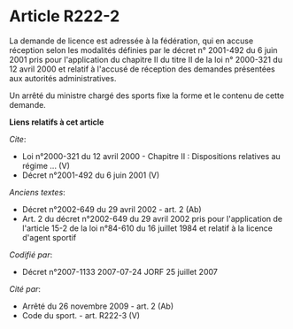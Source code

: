 # Article R222-2

La demande de licence est adressée à la fédération, qui en accuse réception selon les modalités définies par le décret n°
2001-492 du 6 juin 2001 pris pour l'application du chapitre II du titre II de la loi n° 2000-321 du 12 avril 2000 et relatif
à l'accusé de réception des demandes présentées aux autorités administratives. 

Un arrêté du ministre chargé des sports fixe la forme et le contenu de cette demande.

**Liens relatifs à cet article**

_Cite_:

  - Loi n°2000-321 du 12 avril 2000 -  Chapitre II : Dispositions relatives au régime ... (V)
  - Décret n°2001-492 du 6 juin 2001 (V)

_Anciens textes_:

  - Décret n°2002-649 du 29 avril 2002 - art. 2 (Ab)
  - Art. 2 du décret n°2002-649 du 29 avril 2002 pris pour l'application de l'article 15-2 de la loi n°84-610 du 16 juillet 1984 et relatif à la licence d'agent sportif

_Codifié par_:

  - Décret n°2007-1133 2007-07-24 JORF 25 juillet 2007

_Cité par_:

  - Arrêté du 26 novembre 2009 - art. 2 (Ab)
  - Code du sport. - art. R222-3 (V)

